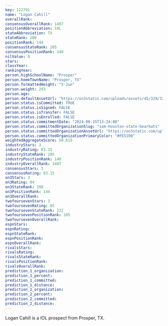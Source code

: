 ```yaml
---
key: 122791
name: "Logan Cahill"
overallRank: 
consensusOverallRank: 1407
positionAbbreviation: IOL
stateAbbreviation: TX
stateRank: 208
positionRank: 144
consensusStateRank: 205
consensusPositionRank: 140
nilValue: 0
stars: 
classYear: 
rankingYear: 
person.highSchoolName: "Prosper"
person.homeTownName: "Prosper, TX"
person.formattedHeight: "5-Jun"
person.weight: 293
person.age: 
person.defaultAssetUrl: "https://on3static.com/uploads/assets/45/329/329045.png"
person.status.isCommitted: TRUE
person.status.isSigned: FALSE
person.status.isTransfer: FALSE
person.status.isEnrolled: FALSE
person.status.commitmentDate: "2024-06-25T13:24:00"
person.status.committedOrganizationSlug: "sam-houston-state-bearkats"
person.status.committedOrganizationAssetUrl: "https://on3static.com/uploads/assets/787/309/309787.png"
person.status.committedOrganizationPrimaryColor: "#FE5100"
weightedAggregateScore: 50.615
industryStars: 3
industryRating: 83.15
industryStateRank: 205
industryPositionRank: 140
industryOverallRank: 1407
consensusStars: 3
consensusRating: 83.15
on3Stars: 3
on3Rating: 84
on3StateRank: 208
on3PositionRank: 144
on3OverallRank: 
twofoursevenStars: 3
twofoursevenRating: 85
twofoursevenStateRank: 222
twofoursevenPositionRank: 105
twofoursevenOverallRank: 
espnStars: 
espnRating: 
espnStateRank: 
espnPositionRank: 
espnOverallRank: 
rivalsStars: 
rivalsRating: 
rivalsStateRank: 
rivalsPositionRank: 
rivalsOverallRank: 
prediction_1_organization: 
prediction_1_percent: 
prediction_1_committed: 
prediction_1_distance: 
prediction_2_organization: 
prediction_2_percent: 
prediction_2_committed: 
prediction_2_distance: 
---
```

Logan Cahill is a IOL prospect from Prosper, TX.